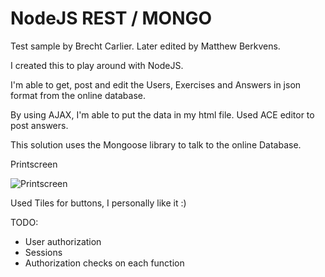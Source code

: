 # NodeJS REST / MONGO

Test sample by Brecht Carlier.
Later edited by Matthew Berkvens.

I created this to play around with NodeJS.

I'm able to get, post and edit the Users, Exercises and Answers in json format from the online database.


By using AJAX, I'm able to put the data in my html file.
Used ACE editor to post answers.

This solution uses the Mongoose library to talk to the online Database.

Printscreen

![Printscreen](http://erazerbrecht.duckdns.org/Images/NodeJS_REST_MONGO_TEST2.png)

Used Tiles for buttons, I personally like it :)

TODO:

- User authorization
- Sessions
- Authorization checks on each function

